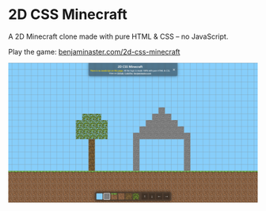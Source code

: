 
# 2D CSS Minecraft

A 2D Minecraft clone made with pure HTML & CSS – no JavaScript.

Play the game: [benjaminaster.com/2d-css-minecraft](https://benjaminaster.com/2d-css-minecraft/)

![screenshot of the game containing a tree and a house](./assets/screenshot.png)
